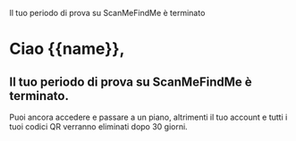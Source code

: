 Il tuo periodo di prova su ScanMeFindMe è terminato

<h1>Ciao {{name}},</h1>
<h2>Il tuo periodo di prova su ScanMeFindMe è terminato.</h2>
<p>Puoi ancora accedere e passare a un piano, altrimenti il tuo account e tutti i tuoi codici QR verranno eliminati dopo 30 giorni.</p>
